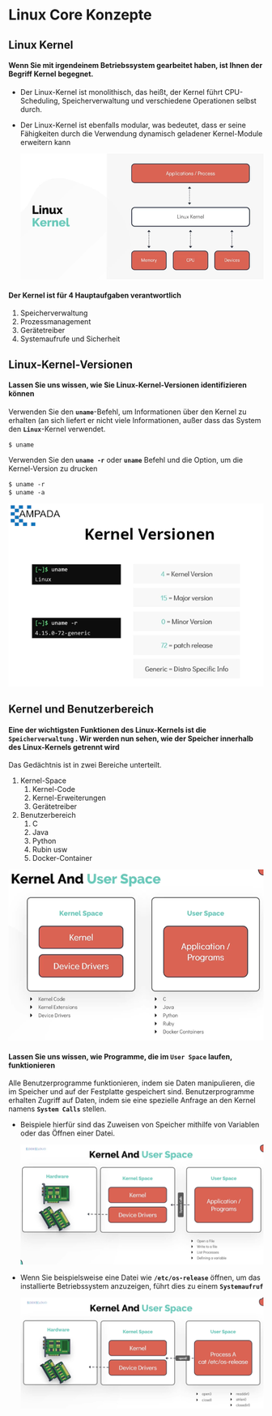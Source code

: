 # Linux Core Konzepte

## Linux Kernel

#### Wenn Sie mit irgendeinem Betriebssystem gearbeitet haben, ist Ihnen der Begriff Kernel begegnet.

- Der Linux-Kernel ist monolithisch, das heißt, der Kernel führt CPU-Scheduling, Speicherverwaltung und verschiedene Operationen selbst durch.
- Der Linux-Kernel ist ebenfalls modular, was bedeutet, dass er seine Fähigkeiten durch die Verwendung dynamisch geladener Kernel-Module erweitern kann

   ![linux-kernel](../../images/linux-kernel.PNG)

#### Der Kernel ist für 4 Hauptaufgaben verantwortlich

1. Speicherverwaltung
1. Prozessmanagement
1. Gerätetreiber
1. Systemaufrufe und Sicherheit

## Linux-Kernel-Versionen

#### Lassen Sie uns wissen, wie Sie Linux-Kernel-Versionen identifizieren können

Verwenden Sie den **`uname`**-Befehl, um Informationen über den Kernel zu erhalten (an sich liefert er nicht viele Informationen, außer dass das System den **`Linux`**-Kernel verwendet.
```
$ uname
```

Verwenden Sie den **`uname -r`** oder **`uname`** Befehl und die Option, um die Kernel-Version zu drucken
```
$ uname -r
$ uname -a
```
   ![kernel-versions](../../images/kernel-versions.PNG)

## Kernel und Benutzerbereich

#### Eine der wichtigsten Funktionen des Linux-Kernels ist die **`Speicherverwaltung`** . Wir werden nun sehen, wie der Speicher innerhalb des Linux-Kernels getrennt wird

Das Gedächtnis ist in zwei Bereiche unterteilt.
1. Kernel-Space
    1. Kernel-Code
    1. Kernel-Erweiterungen
    1. Gerätetreiber
1. Benutzerbereich
    1. C
    1. Java
    1. Python
    1. Rubin usw
    1. Docker-Container

![memory-management](../../images/memory-management.PNG)

#### Lassen Sie uns wissen, wie Programme, die im `User Space` laufen, funktionieren

Alle Benutzerprogramme funktionieren, indem sie Daten manipulieren, die im Speicher und auf der Festplatte gespeichert sind. Benutzerprogramme erhalten Zugriff auf Daten, indem sie eine spezielle Anfrage an den Kernel namens **`System Calls`** stellen.
- Beispiele hierfür sind das Zuweisen von Speicher mithilfe von Variablen oder das Öffnen einer Datei.

  ![user-space](../../images/user-space.PNG)

- Wenn Sie beispielsweise eine Datei wie **`/etc/os-release`** öffnen, um das installierte Betriebssystem anzuzeigen, führt dies zu einem **`Systemaufruf`**

   ![user-space1](../../images/user-space1.PNG)
